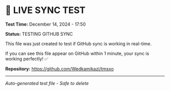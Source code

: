 # 🔴 LIVE SYNC TEST

**Test Time:** December 14, 2024 - 17:50

**Status:** TESTING GITHUB SYNC

This file was just created to test if GitHub sync is working in real-time.

If you can see this file appear on GitHub within 1 minute, your sync is working perfectly! ✅

**Repository:** https://github.com/Wedkamikazi/tmsxo

---
*Auto-generated test file - Safe to delete* 